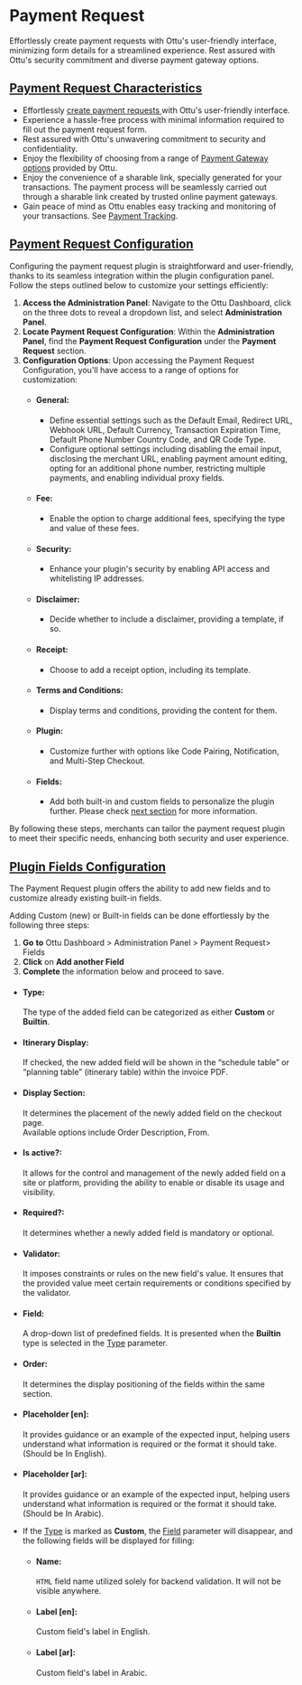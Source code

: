 # Payment Request

Effortlessly create payment requests with Ottu's user-friendly interface, minimizing form details for a streamlined experience. Rest assured with Ottu's security commitment and diverse payment gateway options.

## [**Payment Request Characteristics**](payment-request.md#payment-request-characteristics)

* Effortlessly [create payment requests ](../../#creating-payment-request)with Ottu's user-friendly interface.
* Experience a hassle-free process with minimal information required to fill out the payment request form.
* Rest assured with Ottu's unwavering commitment to security and confidentiality.
* Enjoy the flexibility of choosing from a range of [Payment Gateway options](../payment-gateway.md#payment-gateway-features-summary) provided by Ottu.
* Enjoy the convenience of a sharable link, specially generated for your transactions. The payment process will be seamlessly carried out through a sharable link created by trusted online payment gateways.
* Gain peace of mind as Ottu enables easy tracking and monitoring of your transactions. See [Payment Tracking](../payment-tracking/).

## [Payment Request Configuration](payment-request.md#payment-request-configuration)

Configuring the payment request plugin is straightforward and user-friendly, thanks to its seamless integration within the plugin configuration panel. Follow the steps outlined below to customize your settings efficiently:

1. **Access the Administration Panel**: Navigate to the Ottu Dashboard, click on the three dots to reveal a dropdown list, and select **Administration Panel**.
2. **Locate Payment Request Configuration**: Within the **Administration Panel**, find the **Payment Request Configuration** under the **Payment Request** section.
3. **Configuration Options**: Upon accessing the Payment Request Configuration, you'll have access to a range of options for customization:
   * #### **General**:
     * Define essential settings such as the Default Email, Redirect URL, Webhook URL, Default Currency, Transaction Expiration Time, Default Phone Number Country Code, and QR Code Type.
     * Configure optional settings including disabling the email input, disclosing the merchant URL, enabling payment amount editing, opting for an additional phone number, restricting multiple payments, and enabling individual proxy fields.
   * #### **Fee**:
     * Enable the option to charge additional fees, specifying the type and value of these fees.
   * #### **Security**:
     * Enhance your plugin's security by enabling API access and whitelisting IP addresses.
   * #### **Disclaimer**:
     * Decide whether to include a disclaimer, providing a template, if so.
   * #### **Receipt**:
     * Choose to add a receipt option, including its template.
   * #### **Terms and Conditions**:
     * Display terms and conditions, providing the content for them.
   * #### **Plugin**:
     * Customize further with options like Code Pairing, Notification, and Multi-Step Checkout.
   * #### **Fields**:
     * Add both built-in and custom fields to personalize the plugin further. Please check [next section](payment-request.md#plugin-fields-configuration) for more information.

By following these steps, merchants can tailor the payment request plugin to meet their specific needs, enhancing both security and user experience.

## [Plugin Fields Configuration ](payment-request.md#plugin-fields-configuration)

The Payment Request plugin offers the ability to add new fields and to customize already existing built-in fields.

Adding Custom (new) or Built-in fields can be done effortlessly by the following three steps:

1. **Go** **to** Ottu Dashboard > Administration Panel > Payment Request> Fields&#x20;
2. &#x20;**Click** on **Add another Field**&#x20;
3. **Complete** the information below and proceed to save.

*   #### **Type:**

    The type of the added field can be categorized as either **Custom** or **Builtin**.
*   #### **Itinerary Display:**

    If checked, the new added field will be shown in the “schedule table” or “planning table” (itinerary table) within the invoice PDF.
*   #### **Display Section:**&#x20;

    It determines the placement of the newly added field on the checkout page. \
    Available options include Order Description, From.
*   #### **Is active?:**&#x20;

    It allows for the control and management of the newly added field on a site or platform, providing the ability to enable or disable its usage and visibility.
*   #### **Required?:**&#x20;

    It determines whether a newly added field is mandatory or optional.
*   #### **Validator:**&#x20;

    It imposes constraints or rules on the new field's value. It ensures that the provided value meet certain requirements or conditions specified by the validator.
*   #### **Field:**&#x20;

    A drop-down list of predefined fields. It is presented when the **Builtin** type is selected in the [Type](payment-request.md#type) parameter.
*   #### **Order:**&#x20;

    It determines the display positioning of the fields within the same section.
*   #### **Placeholder \[en]:**&#x20;

    It provides guidance or an example of the expected input, helping users understand what information is required or the format it should take. (Should be In English).
*   #### **Placeholder \[ar]:**&#x20;

    It provides guidance or an example of the expected input, helping users understand what information is required or the format it should take. (Should be In Arabic).
* If the [Type](payment-request.md#type) is marked as **Custom**, the [Field](payment-request.md#field) parameter will disappear, and the following fields will be displayed for filling:
  *   #### **Name:**

      `HTML` field name utilized solely for backend validation. It will not be visible anywhere.
  *   #### **Label \[en]:**&#x20;

      Custom field's label in English.
  *   #### **Label \[ar]:**&#x20;

      Custom field's label in Arabic.

<figure><img src="../../.gitbook/assets/plugin fields.gif" alt=""><figcaption></figcaption></figure>
